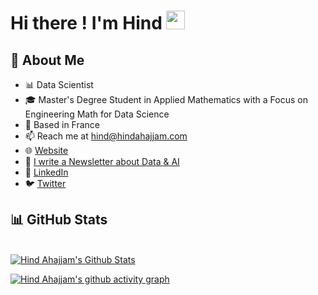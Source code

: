 
# Hi there ! I'm Hind <img src="https://raw.githubusercontent.com/MartinHeinz/MartinHeinz/master/wave.gif" width="30px">

## 📖 About Me

- 📊 Data Scientist 
- 🎓 Master's Degree Student in Applied Mathematics with a Focus on Engineering Math for Data Science
- 📍 Based in France
- 📫 Reach me at <a href = "mailto: hind@hindahajjam.com/"> hind@hindahajjam.com </a>
- 🌐 <a href = "https://www.hindahajjam.com"> Website </a>
- 📰 <a href = "https://hindahajjam.substack.com/"> I write a Newsletter about Data & AI</a> 
- 📱 <a href = "https://www.linkedin.com/in/hindahajjam/">LinkedIn</a>
- 🐦 <a href = "https://twitter.com/hindahajjam">Twitter</a>




 ## 📊 GitHub Stats

 <br/>
 <a href="http://hindahajjam.com/">
<img alt="Hind Ahajjam's Github Stats" src="https://github-readme-stats.vercel.app/api?username=hindahajjam&show_icons=true&count_private=true&theme=tokyonight&hide_border=true&bg_color=0D1117" /> </a>



[![Hind Ahajjam's github activity graph](https://github-readme-activity-graph.cyclic.app/graph?username=hindahajjam&theme=react-dark&hide_border=true)](https://github.com/hindahajjam/github-readme-activity-graph)




